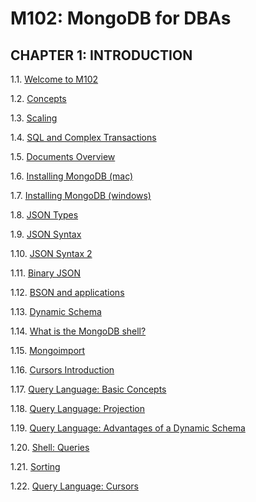 # M102: MongoDB for DBAs

## CHAPTER 1: INTRODUCTION

1.1. [Welcome to M102](https://www.youtube.com/watch?v=0euni8AdT1c)

1.2. [Concepts](https://www.youtube.com/watch?v=YHKVBUENpvQ)

1.3. [Scaling](https://www.youtube.com/watch?v=TZVZTf_eeaM)

1.4. [SQL and Complex Transactions](https://www.youtube.com/watch?v=CYdjDKwg0Eg)

1.5. [Documents Overview](https://www.youtube.com/watch?v=f9csC-b9ULc)

1.6. [Installing MongoDB (mac)](https://www.youtube.com/watch?v=pnVQcEt5_vw)

1.7. [Installing MongoDB (windows)](https://www.youtube.com/watch?v=c6-K8bpBxxY)

1.8. [JSON Types](https://www.youtube.com/watch?v=gKOcqNHmc4Q)

1.9. [JSON Syntax](https://www.youtube.com/watch?v=a3jWXcmjrWM)

1.10. [JSON Syntax 2](https://www.youtube.com/watch?v=dxd1BnBqQk8)

1.11. [Binary JSON](https://www.youtube.com/watch?v=BfWnSxNQpYs)

1.12. [BSON and applications](https://www.youtube.com/watch?v=YsfwTNwixME)

1.13. [Dynamic Schema](https://www.youtube.com/watch?v=lxEk0aBEPl8)

1.14. [What is the MongoDB shell?](https://www.youtube.com/watch?v=W4o8HJyL7_8)

1.15. [Mongoimport](https://www.youtube.com/watch?v=ih2AYAfmQ9g)

1.16. [Cursors Introduction](https://www.youtube.com/watch?v=XzNqJpImCP4)

1.17. [Query Language: Basic Concepts](https://www.youtube.com/watch?v=CJLLg0ibcnI)

1.18. [Query Language: Projection](https://www.youtube.com/watch?v=5-_ztAQ55f4)

1.19. [Query Language: Advantages of a Dynamic Schema](https://www.youtube.com/watch?v=8zlMXX70KEw)

1.20. [Shell: Queries](https://www.youtube.com/watch?v=Mjcd5PAdG-s)

1.21. [Sorting](https://www.youtube.com/watch?v=Ezx1lXaY7jE)

1.22. [Query Language: Cursors](https://www.youtube.com/watch?v=DRs4_hBpPlI)